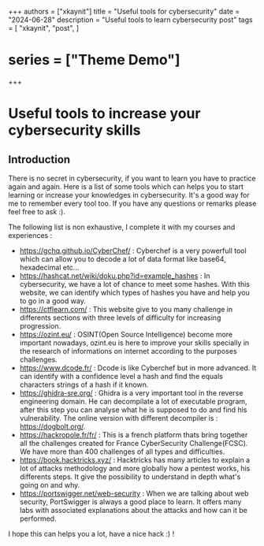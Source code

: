 +++
authors = ["xkaynit"]
title = "Useful tools for cybersecurity"
date = "2024-06-28"
description = "Useful tools to learn cybersecurity post"
tags = [
    "xkaynit",
    "post",
]
# series = ["Theme Demo"]
+++

# Useful tools to increase your cybersecurity skills

## Introduction

There is no secret in cybersecurity, if you want to learn you have to practice again and again. Here is a list of some tools which can helps you to start learning or increase your knowledges in cybersecurity. It's a good way for me to remember every tool too. If you have any questions or remarks please feel free to ask :).

The following list is non exhaustive, I complete it with my courses and experiences :

- https://gchq.github.io/CyberChef/ : Cyberchef is a very powerfull tool which can allow you to decode a lot of data format like base64, hexadecimal etc...
- https://hashcat.net/wiki/doku.php?id=example_hashes : In cybersecurity, we have a lot of chance to meet some hashes. With this website, we can identify which types of hashes you have and help you to go in a good way. 
- https://ctflearn.com/ : This website give to you many challenge in differents sections with three levels of difficulty for increasing progression. 
- https://ozint.eu/ : OSINT(Open Source Intelligence) become more important nowadays, ozint.eu is here to improve your skills specially in the research of informations on internet according to the purposes challenges. 
- https://www.dcode.fr/ : Dcode is like Cyberchef but in more advanced. It can identify with a confidence level a hash and find the equals characters strings of a hash if it known.
- https://ghidra-sre.org/ : Ghidra is a very important tool in the reverse engineering domain. He can decompilate a lot of executable program, after this step you can analyse what he is supposed to do and find his vulnerability. The online version with different decompiler is : https://dogbolt.org/.
- https://hackropole.fr/fr/ : This is a french platform thats bring together all the challenges created for France CyberSecurity Challenge(FCSC). We have more than 400 challenges of all types and difficulties.
- https://book.hacktricks.xyz/ : Hacktricks has many articles to explain a lot of attacks methodology and more globally how a pentest works, his differents steps. It give the possibility to understand in depth what's going on and why. 
- https://portswigger.net/web-security : When we are talking about web security, PortSwigger is always a good place to learn. It offers many labs with associated explanations about the attacks and how can it be performed.

I hope this can helps you a lot, have a nice hack :) ! 